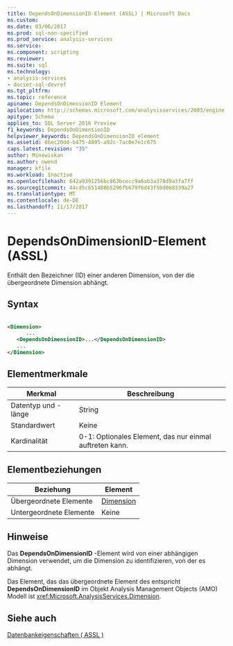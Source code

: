 ```yaml
---
title: DependsOnDimensionID-Element (ASSL) | Microsoft Docs
ms.custom: 
ms.date: 03/06/2017
ms.prod: sql-non-specified
ms.prod_service: analysis-services
ms.service: 
ms.component: scripting
ms.reviewer: 
ms.suite: sql
ms.technology:
- analysis-services
- docset-sql-devref
ms.tgt_pltfrm: 
ms.topic: reference
apiname: DependsOnDimensionID Element
apilocation: http://schemas.microsoft.com/analysisservices/2003/engine
apitype: Schema
applies_to: SQL Server 2016 Preview
f1_keywords: DependsOnDimensionID
helpviewer_keywords: DependsOnDimensionID element
ms.assetid: 66ec20dd-b475-4895-a92c-7ac0e7e1c675
caps.latest.revision: "35"
author: Minewiskan
ms.author: owend
manager: kfile
ms.workload: Inactive
ms.openlocfilehash: 642a9391256bc863bcecc9a6ab3a378d9a3fa7ff
ms.sourcegitcommit: 44cd5c651488b5296fb679f6d43f50d068339a27
ms.translationtype: MT
ms.contentlocale: de-DE
ms.lasthandoff: 11/17/2017
---
```

# <a name="dependsondimensionid-element-assl"></a>DependsOnDimensionID-Element (ASSL)
  Enthält den Bezeichner (ID) einer anderen Dimension, von der die übergeordnete Dimension abhängt.  
  
## <a name="syntax"></a>Syntax  
  
```xml  
  
<Dimension>  
      ...  
   <DependsOnDimensionID>...</DependsOnDimensionID>  
   ...  
</Dimension>  
```  
  
## <a name="element-characteristics"></a>Elementmerkmale  
  
|Merkmal|Beschreibung|  
|--------------------|-----------------|  
|Datentyp und -länge|String|  
|Standardwert|Keine|  
|Kardinalität|0-1: Optionales Element, das nur einmal auftreten kann.|  
  
## <a name="element-relationships"></a>Elementbeziehungen  
  
|Beziehung|Element|  
|------------------|-------------|  
|Übergeordnete Elemente|[Dimension](../../../analysis-services/scripting/objects/dimension-element-assl.md)|  
|Untergeordnete Elemente|Keine|  
  
## <a name="remarks"></a>Hinweise  
 Das **DependsOnDimensionID** -Element wird von einer abhängigen Dimension verwendet, um die Dimension zu identifizieren, von der es abhängt.  
  
 Das Element, das das übergeordnete Element des entspricht **DependsOnDimensionID** im Objekt Analysis Management Objects (AMO) Modell ist <xref:Microsoft.AnalysisServices.Dimension>.  
  
## <a name="see-also"></a>Siehe auch  
 [Datenbankeigenschaften &#40; ASSL &#41;](../../../analysis-services/scripting/properties/properties-assl.md)  
  
  

